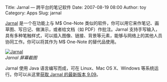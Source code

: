 Title: Jarnal — 跨平台的笔记软件
Date: 2007-08-19 08:00
Author: toy
Category: Apps
Slug: jarnal

[Jarnal](http://www.dklevine.com/general/software/tc1000/jarnal.htm)
是一个在功能上与 M$ One-Note
类似的软件，你可以用它来作笔记、画草图、写日记、做演示，或者给文档（如
PDF）作批注。Jarnal
支持手写输入，具有多种笔触样式，可以插入图像、链接、背景等元素，能够与网络上的其他人员协同工作。你可以将其作为
M$ One-Note 的替代品使用。

[![Jarnal](http://i.linuxtoy.org/i/2007/08/jarnal_s.png)](http://i.linuxtoy.org/i/2007/08/jarnal.png)  
*Jarnal 屏幕截图*

Jarnal 使用 Java 语言编写而成，可在 Linux、Mac OS X、Windows
等系统运行。你可以从这里[获取 Jarnal 的最新版本
9.09](http://www.dklevine.com/general/software/tc1000/jarnal-down.htm)。
